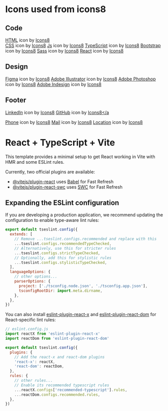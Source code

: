 
# Icons used from icons8

## Code
<a target="_blank" href="https://icons8.com/icon/20909/html-5">HTML</a> icon by <a target="_blank" href="https://icons8.com">Icons8</a> <br>
<a target="_blank" href="https://icons8.com/icon/21278/css3">CSS</a> icon by <a target="_blank" href="https://icons8.com">Icons8</a>
<a target="_blank" href="https://icons8.com/icon/108784/javascript">Js</a> icon by <a target="_blank" href="https://icons8.com">Icons8</a>
<a target="_blank" href="https://icons8.com/icon/uJM6fQYqDaZK/typescript">TypeScript</a> icon by <a target="_blank" href="https://icons8.com">Icons8</a>
<a target="_blank" href="https://icons8.com/icon/PndQWK6M1Hjo/bootstrap">Bootstrap</a> icon by <a target="_blank" href="https://icons8.com">Icons8</a>
<a target="_blank" href="https://icons8.com/icon/QBqFNfPPB2Kx/sass">Sass</a> icon by <a target="_blank" href="https://icons8.com">Icons8</a>
<a target="_blank" href="https://icons8.com/icon/NfbyHexzVEDk/react">React</a> icon by <a target="_blank" href="https://icons8.com">Icons8</a>

## Design
<a target="_blank" href="https://icons8.com/icon/zfHRZ6i1Wg0U/figma">Figma</a> icon by <a target="_blank" href="https://icons8.com">Icons8</a>
<a target="_blank" href="https://icons8.com/icon/13631/adobe-illustrator">Adobe Illustrator</a> icon by <a target="_blank" href="https://icons8.com">Icons8</a>
<a target="_blank" href="https://icons8.com/icon/NeNPFdj7MzXi/adobe-photoshop">Adobe Photoshop</a> icon by <a target="_blank" href="https://icons8.com">Icons8</a>
<a target="_blank" href="https://icons8.com/icon/13675/adobe-indesign">Adobe Indesign</a> icon by <a target="_blank" href="https://icons8.com">Icons8</a>


## Footer
<a target="_blank" href="https://icons8.com/icon/98960/linkedin">LinkedIn</a> icon by <a target="_blank" href="https://icons8.com">Icons8</a>
<a target="_blank" href="https://icons8.com/icon/62856/github">GitHub</a> icon by <a target="_blank" href="https://icons8.com">Icons8</a

<a target="_blank" href="https://icons8.com/icon/78382/phone">Phone</a> icon by <a target="_blank" href="https://icons8.com">Icons8</a>
<a target="_blank" href="https://icons8.com/icon/86875/mail">Mail</a> icon by <a target="_blank" href="https://icons8.com">Icons8</a>
<a target="_blank" href="https://icons8.com/icon/85149/location">Location</a> icon by <a target="_blank" href="https://icons8.com">Icons8</a>






# React + TypeScript + Vite

This template provides a minimal setup to get React working in Vite with HMR and some ESLint rules.

Currently, two official plugins are available:

- [@vitejs/plugin-react](https://github.com/vitejs/vite-plugin-react/blob/main/packages/plugin-react/README.md) uses [Babel](https://babeljs.io/) for Fast Refresh
- [@vitejs/plugin-react-swc](https://github.com/vitejs/vite-plugin-react-swc) uses [SWC](https://swc.rs/) for Fast Refresh

## Expanding the ESLint configuration

If you are developing a production application, we recommend updating the configuration to enable type-aware lint rules:

```js
export default tseslint.config({
  extends: [
    // Remove ...tseslint.configs.recommended and replace with this
    ...tseslint.configs.recommendedTypeChecked,
    // Alternatively, use this for stricter rules
    ...tseslint.configs.strictTypeChecked,
    // Optionally, add this for stylistic rules
    ...tseslint.configs.stylisticTypeChecked,
  ],
  languageOptions: {
    // other options...
    parserOptions: {
      project: ['./tsconfig.node.json', './tsconfig.app.json'],
      tsconfigRootDir: import.meta.dirname,
    },
  },
})
```

You can also install [eslint-plugin-react-x](https://github.com/Rel1cx/eslint-react/tree/main/packages/plugins/eslint-plugin-react-x) and [eslint-plugin-react-dom](https://github.com/Rel1cx/eslint-react/tree/main/packages/plugins/eslint-plugin-react-dom) for React-specific lint rules:

```js
// eslint.config.js
import reactX from 'eslint-plugin-react-x'
import reactDom from 'eslint-plugin-react-dom'

export default tseslint.config({
  plugins: {
    // Add the react-x and react-dom plugins
    'react-x': reactX,
    'react-dom': reactDom,
  },
  rules: {
    // other rules...
    // Enable its recommended typescript rules
    ...reactX.configs['recommended-typescript'].rules,
    ...reactDom.configs.recommended.rules,
  },
})
```

